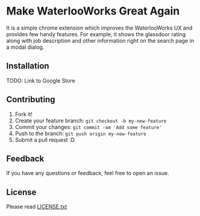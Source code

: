 # Make WaterlooWorks Great Again

It is a simple chrome extension which improves the WaterlooWorks UX and provides few handy features. For example,
it shows the glassdoor rating along with job description and other information right on the search page in a modal dialog.

## Installation

TODO: Link to Google Store

## Contributing

1. Fork it!
2. Create your feature branch: `git checkout -b my-new-feature`
3. Commit your changes: `git commit -am 'Add some feature'`
4. Push to the branch: `git push origin my-new-feature`
5. Submit a pull request :D

## Feedback

If you have any questions or feedback, feel free to open an issue.

## License

Please read [LICENSE.txt](/LICENSE.txt)
